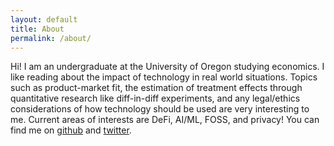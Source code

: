 ```yaml
---
layout: default
title: About
permalink: /about/
---
```


Hi! I am an undergraduate at the University of Oregon studying economics. I like reading about the impact of technology in real world situations. Topics such as product-market fit, the estimation of treatment effects through quantitative research like diff-in-diff experiments, and any legal/ethics considerations of how technology should be used are very interesting to me. Current areas of interests are DeFi, AI/ML, FOSS, and privacy! You can find me on [github](https://github.com/0xkrabbypatty) and [twitter](https://twitter.com/joe314158).
